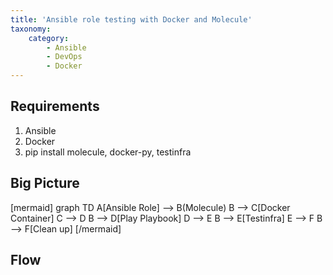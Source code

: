 ```yaml
---
title: 'Ansible role testing with Docker and Molecule'
taxonomy:
    category:
        - Ansible
        - DevOps
        - Docker
---
```


## Requirements

1. Ansible
1. Docker
3. pip install molecule, docker-py, testinfra

## Big Picture

[mermaid]
graph TD
    A[Ansible Role] --> B(Molecule)
    B --> C[Docker Container]
    C --> D
    B --> D[Play Playbook]
    D --> E
    B --> E[Testinfra]
    E --> F
    B --> F[Clean up]
[/mermaid]


## Flow